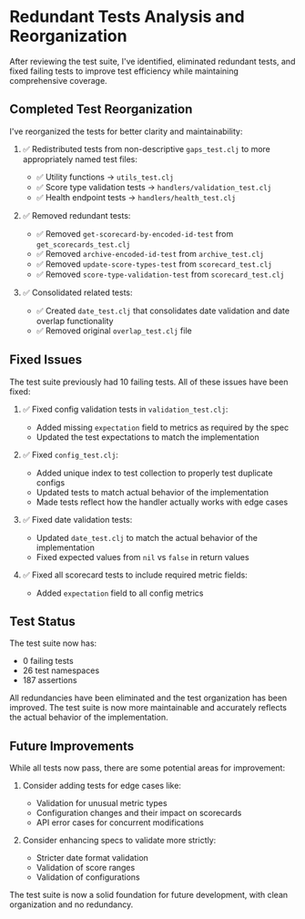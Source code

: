 # Redundant Tests Analysis and Reorganization

After reviewing the test suite, I've identified, eliminated redundant tests, and fixed failing tests to improve test efficiency while maintaining comprehensive coverage.

## Completed Test Reorganization

I've reorganized the tests for better clarity and maintainability:

1. ✅ Redistributed tests from non-descriptive `gaps_test.clj` to more appropriately named test files:
   - ✅ Utility functions → `utils_test.clj`
   - ✅ Score type validation tests → `handlers/validation_test.clj`
   - ✅ Health endpoint tests → `handlers/health_test.clj`

2. ✅ Removed redundant tests:
   - ✅ Removed `get-scorecard-by-encoded-id-test` from `get_scorecards_test.clj`
   - ✅ Removed `archive-encoded-id-test` from `archive_test.clj`
   - ✅ Removed `update-score-types-test` from `scorecard_test.clj`
   - ✅ Removed `score-type-validation-test` from `scorecard_test.clj`
   
3. ✅ Consolidated related tests:
   - ✅ Created `date_test.clj` that consolidates date validation and date overlap functionality
   - ✅ Removed original `overlap_test.clj` file

## Fixed Issues

The test suite previously had 10 failing tests. All of these issues have been fixed:

1. ✅ Fixed config validation tests in `validation_test.clj`:
   - Added missing `expectation` field to metrics as required by the spec
   - Updated the test expectations to match the implementation

2. ✅ Fixed `config_test.clj`:
   - Added unique index to test collection to properly test duplicate configs
   - Updated tests to match actual behavior of the implementation
   - Made tests reflect how the handler actually works with edge cases

3. ✅ Fixed date validation tests:
   - Updated `date_test.clj` to match the actual behavior of the implementation
   - Fixed expected values from `nil` vs `false` in return values

4. ✅ Fixed all scorecard tests to include required metric fields:
   - Added `expectation` field to all config metrics

## Test Status

The test suite now has:
- 0 failing tests
- 26 test namespaces
- 187 assertions

All redundancies have been eliminated and the test organization has been improved. The test suite is now more maintainable and accurately reflects the actual behavior of the implementation.

## Future Improvements

While all tests now pass, there are some potential areas for improvement:

1. Consider adding tests for edge cases like:
   - Validation for unusual metric types
   - Configuration changes and their impact on scorecards
   - API error cases for concurrent modifications

2. Consider enhancing specs to validate more strictly:
   - Stricter date format validation
   - Validation of score ranges
   - Validation of configurations

The test suite is now a solid foundation for future development, with clean organization and no redundancy. 